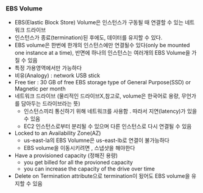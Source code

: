 ### EBS Volume

- EBS(Elastic Block Store) Volume은 인스턴스가 구동될 때 연결할 수 있는 네트워크 드라이브
- 인스턴스가 종료(termination)된 후에도, 데이터를 유지할 수 있다.
- EBS volume은 한번에 한개의 인스턴스에만 연결될수 있다(only be mounted one instance at a time), 반면에 하나의 인스턴스는 여러개의 EBS Volume을 가질 수 있음
- 특정 가용영역에서만 가능하다
- 비유(Analogy) : network USB stick
- Free tier : 30 GB of free EBS storage type of General Purpose(SSD) or Magnetic per month
- 네트워크 드라이브 (물리적인 드라이브X,참고로, volume은 한국어로 용량, 무언가를 담아두는 드라이브라는 뜻)
  - 인스턴스끼리 통신하기 위해 네트워크를 사용함 . 따라서 지연(latency)가 있을 수 있음
  - EC2 인스턴스로부터 분리될 수 있으며 다른 인스턴스로 다시 연결될 수 있음
- Locked to an Availability Zone(AZ)
  - us-east-la의 EBS Volumne은 us-east-lb로 연결이 불가능하다
  - EBS volume을 이동시키려면 , 스냅샷을 해야한다
- Have a provisioned capacity (정해진 용량)
  - you get billed for all the provioned capacity
  - you can increase the capacity of the drive over time
- Delete on Termination attribute으로 termination이 됬어도 EBS volume을 유지할 수 있음
